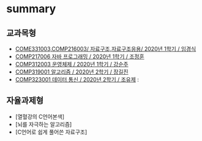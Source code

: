# summary

## 교과목형
- [COME331003,COMP216003/ 자료구조,자료구조응용/ 2020년 1학기 / 임경식](https://github.com/MinkiJo/2020-1-DataStructure)
- [COMP217006 자바 프로그래밍 / 2020년 1학기 / 조정훈](https://github.com/MinkiJo/2020-1-JavaProgramming)
- [COMP312003 운영체제 / 2020년 1학기 / 강순주](https://github.com/MinkiJo/2020-1-OS)
- [COMP319001 알고리즘 / 2020년 2학기 / 장길진](https://github.com/MinkiJo/2020-2-Algorithm)
- [COMP323001 데이터 통신 / 2020년 2학기 / 조유제](https://github.com/MinkiJo/Network-Socket-Programming)  : 


## 자율과제형
- [열혈강의 C언어본색]
- [뇌를 자극하는 알고리즘]
- [C언어로 쉽게 풀어쓴 자료구조]
